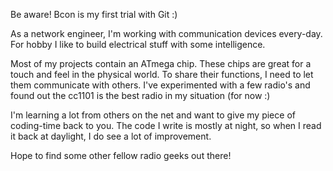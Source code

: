 Be aware! Bcon is my first trial with Git :)

As a network engineer, I'm working with communication devices every-day.
For hobby I like to build electrical stuff with some intelligence.

Most of my projects contain an ATmega chip. 
These chips are great for a touch and feel in the physical world.
To share their functions, I need to let them communicate with others.
I've experimented with a few radio's and found out the cc1101 is the best radio in my situation (for now :)

I'm learning a lot from others on the net and want to give my piece of coding-time back to you.
The code I write is mostly at night, so when I read it back at daylight, I do see a lot of improvement.

Hope to find some other fellow radio geeks out there!
